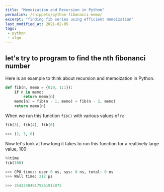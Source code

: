 ```yaml
---
title: "Memoization and Recursion in Python"
permalink: /snippets/python-fibonacci-memo/
excerpt: "finding fib series using efficient memoization"
last_modified_at: 2021-02-05
tags:
 - python
 - algo
---
```


## let's try to program to find the nth fibonanci number

Here is an example to think about recursion and memoization in Python.

```python
def fib(n, memo = {0:0, 1:1}):
    if n in memo:
        return memo[n]
    memo[n] = fib(n - 1, memo) + fib(n - 2, memo)
    return memo[n]
```

When we run this function `fib()` with various values of n:

```python
fib(3), fib(4), fib(6)

>>> (2, 3, 8)
```

Now let's look at how long it takes to run this function for a realtively large value, 100:

```python
%%time 
fib(100)

>>> CPU times: user 0 ns, sys: 0 ns, total: 0 ns
>>> Wall time: 212 µs

>>> 354224848179261915075
```
